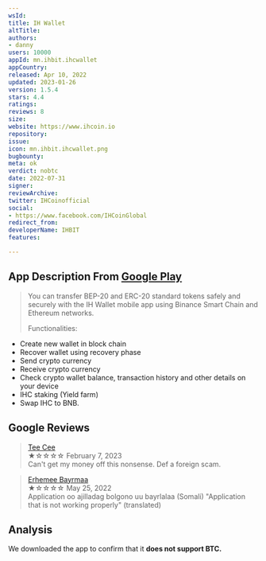 ```yaml
---
wsId: 
title: IH Wallet
altTitle: 
authors:
- danny
users: 10000
appId: mn.ihbit.ihcwallet
appCountry: 
released: Apr 10, 2022
updated: 2023-01-26
version: 1.5.4
stars: 4.4
ratings: 
reviews: 8
size: 
website: https://www.ihcoin.io
repository: 
issue: 
icon: mn.ihbit.ihcwallet.png
bugbounty: 
meta: ok
verdict: nobtc
date: 2022-07-31
signer: 
reviewArchive: 
twitter: IHCoinofficial
social:
- https://www.facebook.com/IHCoinGlobal
redirect_from: 
developerName: IHBIT
features: 

---
```


## App Description From [Google Play](https://play.google.com/store/apps/details?id=mn.ihbit.ihcwallet&gl=us) 

> You can transfer BEP-20 and ERC-20 standard tokens safely and securely with the IH Wallet mobile app using Binance Smart Chain and Ethereum networks.
>
> Functionalities:
- Create new wallet in block chain
- Recover wallet using recovery phase
- Send crypto currency
- Receive crypto currency
- Check crypto wallet balance, transaction history and other details on your device
- IHC staking (Yield farm)
- Swap IHC to BNB.

## Google Reviews

> [Tee Cee](https://play.google.com/store/apps/details?id=mn.ihbit.ihcwallet&gl=us)<br>
  ★☆☆☆☆ February 7, 2023 <br>
       Can't get my money off this nonsense. Def a foreign scam.

> [Erhemee Bayrmaa](https://play.google.com/store/apps/details?id=mn.ihbit.ihcwallet&gl=us)<br>
  ★☆☆☆☆ May 25, 2022 <br>
       Application oo ajilladag bolgono uu bayrlalaa (Somali)
       "Application that is not working properly" (translated)

## Analysis 

We downloaded the app to confirm that it **does not support BTC.**
